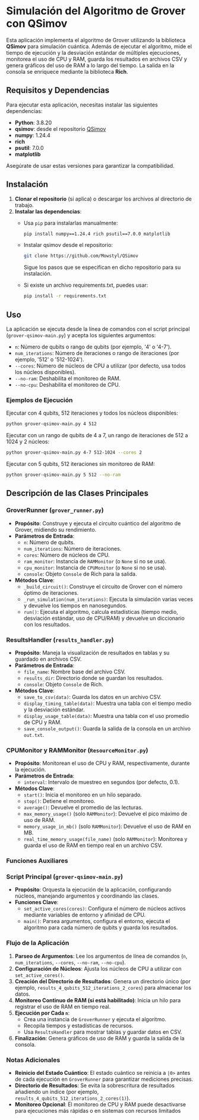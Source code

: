 # Simulación del Algoritmo de Grover con QSimov

Esta aplicación implementa el algoritmo de Grover utilizando la biblioteca **QSimov** para simulación cuántica. Además de ejecutar el algoritmo, mide el tiempo de ejecución y la desviación estándar de múltiples ejecuciones, monitorea el uso de CPU y RAM, guarda los resultados en archivos CSV y genera gráficos del uso de RAM a lo largo del tiempo. La salida en la consola se enriquece mediante la biblioteca **Rich**.
## Requisitos y Dependencias
Para ejecutar esta aplicación, necesitas instalar las siguientes dependencias:

- **Python**: 3.8.20
- **qsimov**: desde el repositorio [QSimov](https://github.com/Mowstyl/QSimov)
- **numpy**: 1.24.4
- **rich**
- **psutil**: 7.0.0
- **matplotlib**

Asegúrate de usar estas versiones para garantizar la compatibilidad.

## Instalación

1. **Clonar el repositorio** (si aplica) o descargar los archivos al directorio de trabajo.
2. **Instalar las dependencias**:
    - Usa `pip` para instalarlas manualmente:
      ```bash
      pip install numpy==1.24.4 rich psutil==7.0.0 matplotlib
      ```
    - Instalar qsimov desde el repositorio:
      ```bash
      git clone https://github.com/Mowstyl/QSimov
      ```
      Sigue los pasos que se especifican en dicho repositorio para su instalación.
      
    - Si existe un archivo requirements.txt, puedes usar:
      ```bash
      pip install -r requirements.txt
      ```

## Uso

La aplicación se ejecuta desde la línea de comandos con el script principal (`grover-qsimov-main.py`) y acepta los siguientes argumentos:

- `n`: Número de qubits o rango de qubits (por ejemplo, '4' o '4-7').
- `num_iterations`: Número de iteraciones o rango de iteraciones (por ejemplo, '512' o '512-1024').
- `--cores`: Número de núcleos de CPU a utilizar (por defecto, usa todos los núcleos disponibles).
- `--no-ram`: Deshabilita el monitoreo de RAM.
- `--no-cpu`: Deshabilita el monitoreo de CPU.

### Ejemplos de Ejecución

Ejecutar con 4 qubits, 512 iteraciones y todos los núcleos disponibles:
```bash
python grover-qsimov-main.py 4 512
```

Ejecutar con un rango de qubits de 4 a 7, un rango de iteraciones de 512 a 1024 y 2 núcleos:
```bash
python grover-qsimov-main.py 4-7 512-1024 --cores 2
```

Ejecutar con 5 qubits, 512 iteraciones sin monitoreo de RAM:
```bash
python grover-qsimov-main.py 5 512 --no-ram
```

## Descripción de las Clases Principales

### GroverRunner (`grover_runner.py`)

- **Propósito**: Construye y ejecuta el circuito cuántico del algoritmo de Grover, midiendo su rendimiento.
- **Parámetros de Entrada**:
     - `n`: Número de qubits.
     - `num_iterations`: Número de iteraciones.
     - `cores`: Número de núcleos de CPU.
     - `ram_monitor`: Instancia de `RAMMonitor` (o `None` si no se usa).
     - `cpu_monitor`: Instancia de `CPUMonitor` (o `None` si no se usa).
     - `console`: Objeto `Console` de Rich para la salida.
- **Métodos Clave**:
     - `_build_circuit()`: Construye el circuito de Grover con el número óptimo de iteraciones.
     - `_run_simulation(num_iterations)`: Ejecuta la simulación varias veces y devuelve los tiempos en nanosegundos.
     - `run()`: Ejecuta el algoritmo, calcula estadísticas (tiempo medio, desviación estándar, uso de CPU/RAM) y devuelve un diccionario con los resultados.

### ResultsHandler (`results_handler.py`)

- **Propósito**: Maneja la visualización de resultados en tablas y su guardado en archivos CSV.
- **Parámetros de Entrada**:
     - `file_name`: Nombre base del archivo CSV.
     - `results_dir`: Directorio donde se guardan los resultados.
    - `console`: Objeto `Console` de Rich.
- **Métodos Clave**:
    - `save_to_csv(data)`: Guarda los datos en un archivo CSV.
    - `display_timing_table(data)`: Muestra una tabla con el tiempo medio y la desviación estándar.
    - `display_usage_table(data)`: Muestra una tabla con el uso promedio de CPU y RAM.
    - `save_console_output()`: Guarda la salida de la consola en un archivo `out.txt`.

### CPUMonitor y RAMMonitor (`ResourceMonitor.py`)

- **Propósito**: Monitorean el uso de CPU y RAM, respectivamente, durante la ejecución.
- **Parámetros de Entrada**:
    - `interval`: Intervalo de muestreo en segundos (por defecto, 0.1).
- **Métodos Clave**:
    - `start()`: Inicia el monitoreo en un hilo separado.
    - `stop()`: Detiene el monitoreo.
    - `average()`: Devuelve el promedio de las lecturas.
    - `max_memory_usage()` (solo `RAMMonitor`): Devuelve el pico máximo de uso de RAM.
    - `memory_usage_in_mb()` (solo `RAMMonitor`): Devuelve el uso de RAM en MB.
    - `real_time_memory_usage(file_name)` (solo `RAMMonitor`): Monitorea y guarda el uso de RAM en tiempo real en un archivo CSV.

### Funciones Auxiliares
### Script Principal (`grover-qsimov-main.py`)

- **Propósito**: Orquesta la ejecución de la aplicación, configurando núcleos, manejando argumentos y coordinando las clases.
- **Funciones Clave**:
    - `set_active_cores(cores)`: Configura el número de núcleos activos mediante variables de entorno y afinidad de CPU.
    - `main()`: Parsea argumentos, configura el entorno, ejecuta el algoritmo para cada número de qubits y guarda los resultados.

### Flujo de la Aplicación

1. **Parseo de Argumentos**: Lee los argumentos de línea de comandos (`n`, `num_iterations`, `--cores`, `--no-ram`, `--no-cpu`).
2. **Configuración de Núcleos**: Ajusta los núcleos de CPU a utilizar con `set_active_cores()`.
3. **Creación del Directorio de Resultados**: Genera un directorio único (por ejemplo, `results_4_qubits_512_iterations_2_cores`) para almacenar los datos.
4. **Monitoreo Continuo de RAM (si está habilitado)**: Inicia un hilo para registrar el uso de RAM en tiempo real.
5. **Ejecución por Cada `n`**:
    - Crea una instancia de `GroverRunner` y ejecuta el algoritmo.
    - Recopila tiempos y estadísticas de recursos.
    - Usa `ResultsHandler` para mostrar tablas y guardar datos en CSV.
6. **Finalización**: Genera gráficos de uso de RAM y guarda la salida de la consola.

### Notas Adicionales

- **Reinicio del Estado Cuántico**: El estado cuántico se reinicia a `|0>` antes de cada ejecución en `GroverRunner` para garantizar mediciones precisas.
- **Directorio de Resultados**: Se evita la sobrescritura de resultados añadiendo un índice (por ejemplo, `results_4_qubits_512_iterations_2_cores(1)`).
- **Monitoreo Opcional**: El monitoreo de CPU y RAM puede desactivarse para ejecuciones más rápidas o en sistemas con recursos limitados
